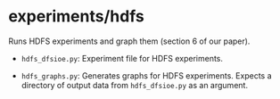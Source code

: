 # experiments/hdfs

Runs HDFS experiments and graph them (section 6 of our paper).

- ```hdfs_dfsioe.py```: Experiment file for HDFS experiments.

- ```hdfs_graphs.py```: Generates graphs for HDFS experiments. Expects a
  directory of output data from ```hdfs_dfsioe.py``` as an argument.
  